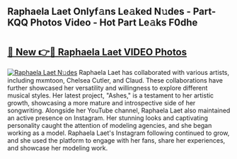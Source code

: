 ## Raphaela Laet Onlyf𝚊ns Le𝚊ked N𝚞des - Part-KQQ Photos Video - Hot Part Le𝚊ks F0dhe

# <h2><a href="http://ac10280.deff.icu/?id=Raphaela+Laet">🔗 New 👉🔴 Raphaela Laet VIDEO Photos</a></h2>

[![Raphaela Laet N𝚞des](https://i.imgur.com/rIISA9y.gif)](http://ac10280.deff.icu/?id=Raphaela+Laet)
Raphaela Laet has collaborated with various artists, including mxmtoon, Chelsea Cutler, and Claud. These collaborations have further showcased her versatility and willingness to explore different musical styles. Her latest project, "Ashes," is a testament to her artistic growth, showcasing a more mature and introspective side of her songwriting. Alongside her YouTube channel, Raphaela Laet also maintained an active presence on Instagram. Her stunning looks and captivating personality caught the attention of modeling agencies, and she began working as a model. Raphaela Laet's Instagram following continued to grow, and she used the platform to engage with her fans, share her experiences, and showcase her modeling work.
